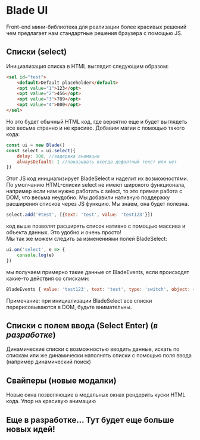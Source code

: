 # Blade UI
Front-end мини-библиотека для реализации более красивых решений чем предлагает нам стандартные решения браузера с помощью JS.

## Списки (select)
Инициализация списка в HTML выглядит следующим образом:
```html
<sel id="test">
    <default>Default placeholder</default>
    <opt value="1">123</opt>
    <opt value="2">456</opt>
    <opt value="3">789</opt> 
    <opt value="4">000</opt> 
</sel>
```
Но это будет обычный HTML код, где вероятно еще и будет выглядеть все весьма странно и не красиво. Добавим магии с помощью такого кода:
```js
const ui = new Blade()
const select = ui.select({
    delay: 300, //задержка анимации
    alwaysDefault: 1 //показывать всегда дефолтный текст или нет
})
```
Этот JS код инициализирует BladeSelect и наделит их возможностями. По умолчанию HTML-списки select не имеют широкого функционала, например если нам нужно работать с select, то это прямая работа с DOM, что весьма неудобно. Мы добавили нативную поддержку расширения списков через JS функцию. Мы знаем, она будет полезна.
```js
select.add('#test', [{text: 'test', value: 'test123'}])
```
код выше позволят расширять список нативно с помощью массива и объекта данных. Это удобно и очень просто!  
Мы так же можем следить за изменениями полей BladeSelect:
```js
ui.on('select', e => {
    console.log(e)
})
```
мы получаем примерно такие данные от BladeEvents, если происходят какие-то действия со списками:
```js
BladeEvents { value: 'test123', text: 'test', type: 'switch', object: { id: 'test', this: Element, attr: NodeMap } }
```
Примечание: при инициализации BladeSelect все списки перерисовываются в DOM, будьте внимательны.

## Списки с полем ввода (Select Enter) (*в разработке*)
Динамические списки с возможностью вводить данные, искать по спискам или же динамически наполнять списки с помощью поля ввода (например динамический поиск)

## Свайперы (новые модалки)
Новые окна позволяющие в модальных окнах рендерить куски HTML кода. Упор на красивую анимацию

## Еще в разработке... Тут будет еще больше новых идей!
